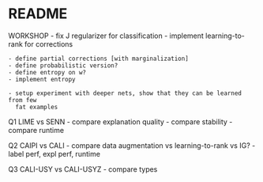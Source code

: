 # README

WORKSHOP
    - fix J regularizer for classification
    - implement learning-to-rank for corrections

    - define partial corrections [with marginalization]
    - define probabilistic version?
    - define entropy on w?
    - implement entropy

    - setup experiment with deeper nets, show that they can be learned from few
      fat examples


Q1 LIME vs SENN
    - compare explanation quality
    - compare stability
    - compare runtime

Q2 CAIPI vs CALI
    - compare data augmentation vs learning-to-rank vs IG?
        - label perf, expl perf, runtime

Q3 CALI-USY vs CALI-USYZ
    - compare types
